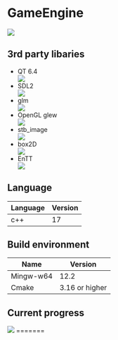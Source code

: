 # GameEngine

<image src = "https://img.shields.io/github/license/jimlin2004/GameEngine"/>

## 3rd party libaries
<div>
<ul>
    <li>QT 6.4</li> 
    <a href = "https://www.qt.io/">
        <img src = "https://img.shields.io/website?up_message=go%20to%20Qt&url=https%3A%2F%2Fwww.qt.io%2F"/>
    </a>
    <li>SDL2</li>
    <a href = "https://www.libsdl.org/">
        <img src = "https://img.shields.io/website?up_message=go%20to%20SDL2&url=https%3A%2F%2Fwww.libsdl.org%2F"/>
    </a>
    <li>glm</li>
    <a href = "https://github.com/g-truc/glm">
        <img src = "https://img.shields.io/website?up_message=go%20to%20glm&url=https%3A%2F%2Fgithub.com%2Fg-truc%2Fglm"/>
    </a>
    <li>OpenGL glew</li>
    <a href = "https://glew.sourceforge.net/">
        <img src = "https://img.shields.io/website?up_message=go%20to%20glew&url=https%3A%2F%2Fglew.sourceforge.net%2F"/>
    </a>
    <li>stb_image</li>
    <a href = "https://github.com/nothings/stb">
        <img src = "https://img.shields.io/website?up_message=go%20to%20stb&url=https%3A%2F%2Fgithub.com%2Fnothings%2Fstb"/>
    </a>
    <li>box2D</li>
    <a href = "https://box2d.org/">
        <img src = "https://img.shields.io/website?up_message=go%20to%20box2D&url=https%3A%2F%2Fbox2d.org%2F"/>
    </a>
    <li>EnTT</li>
    <a href = "https://github.com/skypjack/entt">
        <img src = "https://img.shields.io/website?up_message=go%20to%20EnTT&url=https%3A%2F%2Fgithub.com%2Fskypjack%2Fentt"/>
    </a>
</ui>
</div>
  
## Language

| Language | Version |
| -------- | ------- |
| c++      | 17      |

## Build environment

| Name      | Version       |
| --------- | ------------- |
| Mingw-w64 | 12.2          |
| Cmake     | 3.16 or higher|

## Current progress
<image src = "./image/20230831.png"/>
=======
